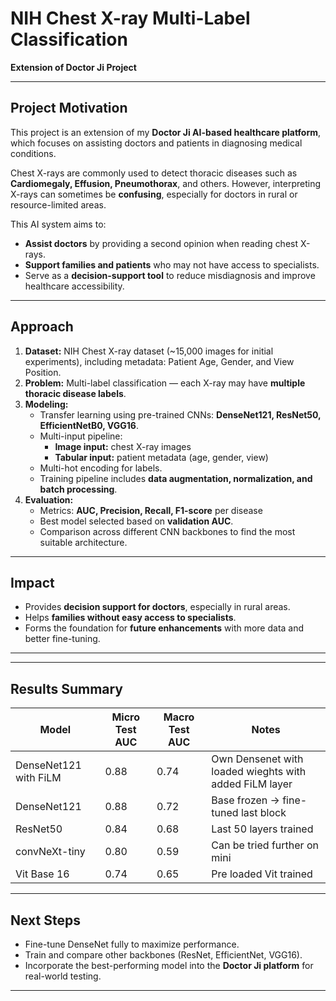 # NIH Chest X-ray Multi-Label Classification
**Extension of Doctor Ji Project**

---

## Project Motivation
This project is an extension of my **Doctor Ji AI-based healthcare platform**, which focuses on assisting doctors and patients in diagnosing medical conditions.

Chest X-rays are commonly used to detect thoracic diseases such as **Cardiomegaly, Effusion, Pneumothorax**, and others. However, interpreting X-rays can sometimes be **confusing**, especially for doctors in rural or resource-limited areas.

This AI system aims to:  
- **Assist doctors** by providing a second opinion when reading chest X-rays.  
- **Support families and patients** who may not have access to specialists.  
- Serve as a **decision-support tool** to reduce misdiagnosis and improve healthcare accessibility.

---

## Approach
1. **Dataset:** NIH Chest X-ray dataset (~15,000 images for initial experiments), including metadata: Patient Age, Gender, and View Position.  
2. **Problem:** Multi-label classification — each X-ray may have **multiple thoracic disease labels**.  
3. **Modeling:**  
   - Transfer learning using pre-trained CNNs: **DenseNet121, ResNet50, EfficientNetB0, VGG16**.  
   - Multi-input pipeline:  
     - **Image input:** chest X-ray images  
     - **Tabular input:** patient metadata (age, gender, view)  
   - Multi-hot encoding for labels.  
   - Training pipeline includes **data augmentation, normalization, and batch processing**.  
4. **Evaluation:**  
   - Metrics: **AUC, Precision, Recall, F1-score** per disease  
   - Best model selected based on **validation AUC**.  
   - Comparison across different CNN backbones to find the most suitable architecture.

---

## Impact
- Provides **decision support for doctors**, especially in rural areas.  
- Helps **families without easy access to specialists**.  
- Forms the foundation for **future enhancements** with more data and better fine-tuning.

---


---

## Results Summary
| Model       |  Micro Test AUC | Macro Test AUC | Notes |
|------------|----------------|----------|-------|
| DenseNet121 with FiLM | 0.88         | 0.74    |    Own Densenet with loaded wieghts with added FiLM layer |
| DenseNet121 | 0.88         | 0.72    | Base frozen → fine-tuned last block |
| ResNet50    | 0.84           | 0.68      | Last 50 layers trained |
| convNeXt-tiny | 0.80        | 0.59      | Can be tried further on mini |
| Vit Base 16       | 0.74          | 0.65      | Pre loaded Vit trained |


---

## Next Steps
- Fine-tune DenseNet fully to maximize performance.  
- Train and compare other backbones (ResNet, EfficientNet, VGG16).  
- Incorporate the best-performing model into the **Doctor Ji platform** for real-world testing.

---

